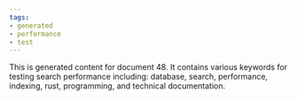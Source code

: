 ```yaml
---
tags:
- generated
- performance
- test
---
```

This is generated content for document 48. It contains various keywords for testing search performance including: database, search, performance, indexing, rust, programming, and technical documentation.